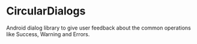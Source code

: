 # CircularDialogs
Android dialog library to give user feedback about the common operations like Success, Warning and Errors.

